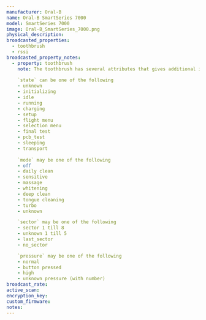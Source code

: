 ```yaml
---
manufacturer: Oral-B
name: Oral-B SmartSeries 7000
model: SmartSeries 7000
image: Oral-B_SmartSeries_7000.png
physical_description:
broadcasted_properties:
  - toothbrush
  - rssi
broadcasted_property_notes:
  - property: toothbrush
    note: The toothbrush has several attributes that gives additional information.
    
    `state` can be one of the following
    - unknown
    - initializing
    - idle
    - running
    - charging
    - setup
    - flight menu
    - selection menu
    - final test
    - pcb_test
    - sleeping
    - transport
    
    `mode` may be one of the following
    - off
    - daily clean
    - sensitive
    - massage
    - whitening
    - deep clean
    - tongue cleaning
    - turbo
    - unknown

    `sector` may be one of the following
    - sector 1 till 8
    - unknown 1 till 5
    - last_sector
    - no_sector

    `pressure` may be one of the following
    - normal
    - button pressed
    - high
    - unknown pressure (with number)
broadcast_rate:
active_scan:
encryption_key:
custom_firmware:
notes:
---
```

